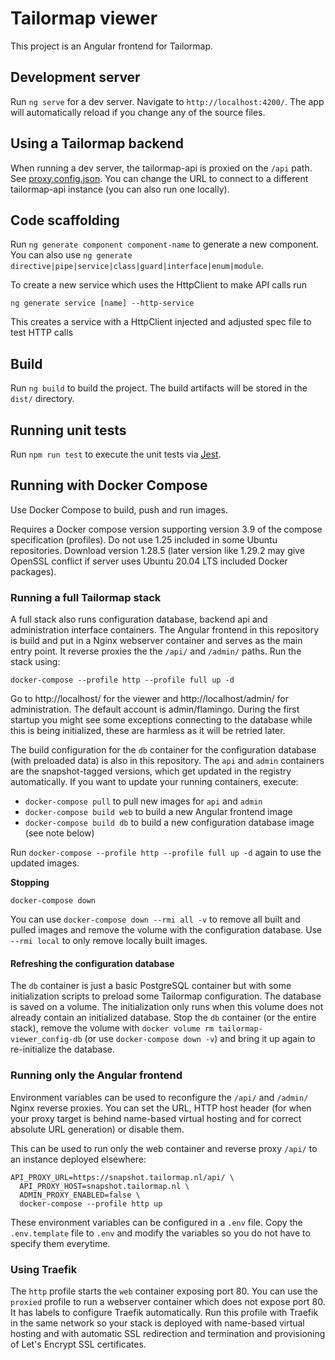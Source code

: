 # Tailormap viewer

This project is an Angular frontend for Tailormap.

## Development server

Run `ng serve` for a dev server. Navigate to `http://localhost:4200/`. The app will automatically reload if you change any of the source files.

## Using a Tailormap backend

When running a dev server, the tailormap-api is proxied on the `/api` path. See [proxy.config.json](proxy.config.json). You can change the URL to connect to a
different tailormap-api instance (you can also run one locally).

## Code scaffolding

Run `ng generate component component-name` to generate a new component. You can also use `ng generate directive|pipe|service|class|guard|interface|enum|module`.

To create a new service which uses the HttpClient to make API calls run

`ng generate service [name] --http-service`

This creates a service with a HttpClient injected and adjusted spec file to test HTTP calls

## Build

Run `ng build` to build the project. The build artifacts will be stored in the `dist/` directory.

## Running unit tests

Run `npm run test` to execute the unit tests via [Jest](https://jestjs.io).

## Running with Docker Compose

Use Docker Compose to build, push and run images.

Requires a Docker compose version supporting version 3.9 of the compose specification (profiles). Do not use 1.25 included in some Ubuntu
repositories. Download version 1.28.5 (later version like 1.29.2 may give OpenSSL conflict if server uses Ubuntu 20.04 LTS included Docker
packages).


### Running a full Tailormap stack

A full stack also runs configuration database, backend api and administration interface containers. The Angular frontend in this repository
is build and put in a Nginx webserver container and serves as the main entry point. It reverse proxies the the `/api/` and `/admin/` paths.
Run the stack using:

`docker-compose --profile http --profile full up -d`

Go to http://localhost/ for the viewer and http://localhost/admin/ for administration. The default account is admin/flamingo.
During the first startup you might see some exceptions connecting to the database while this is being initialized, these are harmless as
it will be retried later.

The build configuration for the `db` container for the configuration database (with preloaded data) is also in this
repository. The `api` and `admin` containers are the snapshot-tagged versions, which get updated in
the registry automatically. If you want to update your running containers, execute:

 - `docker-compose pull` to pull new images for `api` and `admin`
 - `docker-compose build web` to build a new Angular frontend image
 - `docker-compose build db` to build a new configuration database image (see note below)

Run `docker-compose --profile http --profile full up -d` again to use the updated images.

**Stopping**

`docker-compose down`

You can use `docker-compose down --rmi all -v` to remove all built and pulled images and remove the volume with the configuration
database. Use `--rmi local` to only remove locally built images.

#### Refreshing the configuration database

The `db` container is just a basic PostgreSQL container but with some initialization scripts to preload some Tailormap configuration. The
database is saved on a volume. The initialization only runs when this volume does not already contain an initialized database. Stop the `db`
container (or the entire stack), remove the volume with `docker volume rm tailormap-viewer_config-db` (or use `docker-compose down -v`) and
bring it up again to re-initialize the database.

### Running only the Angular frontend

Environment variables can be used to reconfigure the `/api/` and `/admin/` Nginx reverse proxies. You can set the URL, HTTP host header (for
when your proxy target is behind name-based virtual hosting and for correct absolute URL generation) or disable them.

This can be used to run only the web container and reverse proxy `/api/` to an instance deployed elsewhere:

```
API_PROXY_URL=https://snapshot.tailormap.nl/api/ \
  API_PROXY_HOST=snapshot.tailormap.nl \
  ADMIN_PROXY_ENABLED=false \
  docker-compose --profile http up
```

These environment variables can be configured in a `.env` file. Copy the `.env.template` file to `.env` and modify the variables so you do
not have to specify them everytime.

### Using Traefik

The `http` profile starts the `web` container exposing port 80. You can use the `proxied` profile to run a webserver container which does
not expose port 80. It has labels to configure Traefik automatically. Run this profile with Traefik in the same network so your stack is
deployed with name-based virtual hosting and with automatic SSL redirection and termination and provisioning of Let's Encrypt SSL
certificates.
